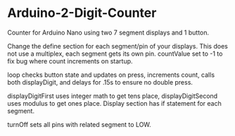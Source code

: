 # Arduino-2-Digit-Counter
Counter for Arduino Nano using two 7 segment displays and 1 button.

Change the define section for each segment/pin of your displays. This does not use a multiplex, each segment gets its own pin.
countValue set to -1 to fix bug where count increments on startup.

loop checks button state and updates on press, increments count, calls both displayDigit, and delays for .15s to ensure
no double press. 

displayDigitFirst uses integer math to get tens place, displayDigitSecond uses modulus to get ones place.
Display section has if statement for each segment.

turnOff sets all pins with related segment to LOW.
